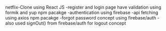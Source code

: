 netflix-Clone using React JS
-register and login page have validation using formik and yup npm pacakge
-authentication using firebase
-api fetching using axios npm pacakge
-forgot password concept using firebase/auth
-also used signOut() from firebase/auth for logout concept
